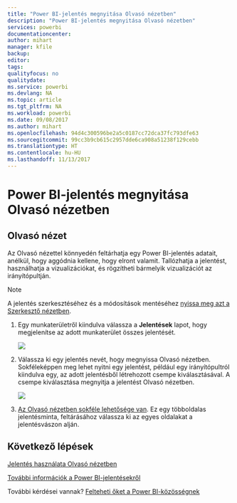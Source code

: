 ```yaml
---
title: "Power BI-jelentés megnyitása Olvasó nézetben"
description: "Power BI-jelentés megnyitása Olvasó nézetben"
services: powerbi
documentationcenter: 
author: mihart
manager: kfile
backup: 
editor: 
tags: 
qualityfocus: no
qualitydate: 
ms.service: powerbi
ms.devlang: NA
ms.topic: article
ms.tgt_pltfrm: NA
ms.workload: powerbi
ms.date: 09/08/2017
ms.author: mihart
ms.openlocfilehash: 94d4c300596be2a5c0187cc72dca37fc793dfe63
ms.sourcegitcommit: 99cc3b9cb615c2957dde6ca908a51238f129cebb
ms.translationtype: HT
ms.contentlocale: hu-HU
ms.lasthandoff: 11/13/2017
---
```

# <a name="open-a-power-bi-report-in-reading-view"></a>Power BI-jelentés megnyitása Olvasó nézetben
## <a name="reading-view"></a>Olvasó nézet
Az Olvasó nézettel könnyedén feltárhatja egy Power BI-jelentés adatait, anélkül, hogy aggódnia kellene, hogy elront valamit.  Tallózhatja a jelentést, használhatja a vizualizációkat, és rögzítheti bármelyik vizualizációt az irányítópultján. 

> [!NOTE]
> A jelentés szerkesztéséhez és a módosítások mentéséhez [nyissa meg azt a Szerkesztő nézetben](service-reading-view-and-editing-view.md).
> 
> 

1. Egy munkaterületről kiindulva válassza a **Jelentések** lapot, hogy megjelenítse az adott munkaterület összes jelentését.  
   
   ![](media/service-report-open-in-reading-view/power-bi-open-report.png)
2. Válassza ki egy jelentés nevét, hogy megnyissa Olvasó nézetben.  Sokféleképpen meg lehet nyitni egy jelentést, például egy irányítópultról kiindulva egy, az adott jelentésből létrehozott csempe kiválasztásával.  A csempe kiválasztása megnyitja a jelentést Olvasó nézetben.
   
    ![](media/service-report-open-in-reading-view/power-bi-reading-view.png)
3. [Az Olvasó nézetben sokféle lehetősége van](service-interact-with-a-report-in-reading-view.md).  Ez egy többoldalas jelentésminta, feltárásához válassza ki az egyes oldalakat a jelentésvászon alján. 

## <a name="next-steps"></a>Következő lépések
[Jelentés használata Olvasó nézetben](service-interact-with-a-report-in-reading-view.md)

[További információk a Power BI-jelentésekről](service-reports.md)

További kérdései vannak? [Felteheti őket a Power BI-közösségnek](http://community.powerbi.com/)  

